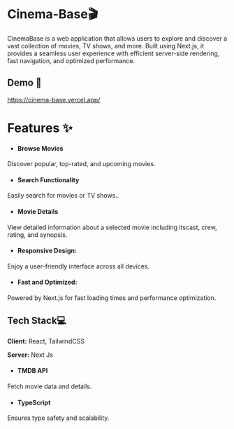 
# Cinema-Base🎬

CinemaBase is a web application that allows users to explore and discover a vast collection of movies, TV shows, and more. Built using Next.js, it provides a seamless user experience with efficient server-side rendering, fast navigation, and optimized performance.


## Demo 🔗

https://cinema-base.vercel.app/


# Features ✨

- #### Browse Movies
Discover popular, top-rated, and upcoming movies.
- #### Search Functionality
 Easily search for movies or TV shows..
- #### Movie Details
View detailed information about a selected movie including   itscast, crew, rating, and synopsis.
- #### Responsive Design: 
Enjoy a user-friendly interface across all devices.
- #### Fast and Optimized:
 Powered by Next.js for fast loading times and performance optimization.



## Tech Stack💻

**Client:** React, TailwindCSS

**Server:** Next Js
- #### TMDB API
 Fetch movie data and details.
- #### TypeScript
 Ensures type safety and scalability.



